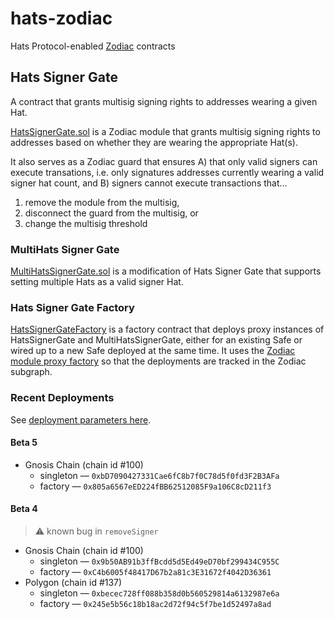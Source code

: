 # hats-zodiac

Hats Protocol-enabled [Zodiac](https://github.com/gnosis/zodiac) contracts

## Hats Signer Gate

A contract that grants multisig signing rights to addresses wearing a given Hat.

[HatsSignerGate.sol](./contracts/HatsSignerGate.sol) is a Zodiac module that grants multisig signing rights to addresses based on whether they are wearing the appropriate Hat(s).

It also serves as a Zodiac guard that ensures A) that only valid signers can execute transations, i.e. only signatures addresses currently wearing a valid signer hat count, and B) signers cannot execute transactions that...

1. remove the module from the multisig,
2. disconnect the guard from the multisig, or
3. change the multisig threshold

### MultiHats Signer Gate

[MultiHatsSignerGate.sol](./contracts/MultiHatsSignerGate.sol) is a modification of Hats Signer Gate that supports setting multiple Hats as a valid signer Hat.

### Hats Signer Gate Factory

[HatsSignerGateFactory](./contracts/HatsSignerGateFactory.sol) is a factory contract that deploys proxy instances of HatsSignerGate and MultiHatsSignerGate, either for an existing Safe or wired up to a new Safe deployed at the same time. It uses the [Zodiac module proxy factory](https://github.com/gnosis/zodiac/blob/master/contracts/factory/ModuleProxyFactory.sol) so that the deployments are tracked in the Zodiac subgraph.

### Recent Deployments

See [deployment parameters here](./script/DeployParams.json).

#### Beta 5

- Gnosis Chain (chain id #100)
  - singleton &mdash; `0xbD7090427331Cae6fC8b7f0C78d5f0fd3F2B3AFa`
  - factory &mdash; `0x805a6567eED224fBB62512085F9a106C8cD211f3`

#### Beta 4

> ⚠️ known bug in `removeSigner`

- Gnosis Chain (chain id #100)
  - singleton &mdash; `0x9b50AB91b3ffBcdd5d5Ed49eD70bf299434C955C`
  - factory &mdash; `0xC4b6005f48417D67b2a81c3E31672f4042D36361`
- Polygon (chain id #137)
  - singleton &mdash; `0xbecec728ff088b358d0b560529814a6132987e6a`
  - factory &mdash; `0x245e5b56c18b18ac2d72f94c5f7be1d52497a8ad`
